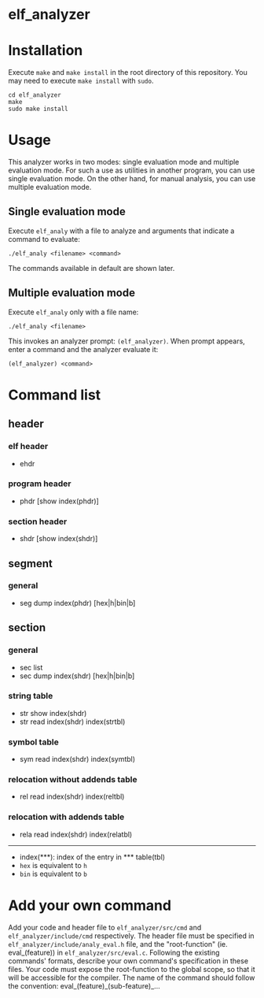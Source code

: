 # elf_analyzer

# Installation
Execute `make` and `make install` in the root directory of this repository. You may need to execute `make install` with `sudo`.

```
cd elf_analyzer
make
sudo make install
```

# Usage
This analyzer works in two modes: single evaluation mode and multiple evaluation mode. For such a use as utilities in another program, you can use single evaluation mode. On the other hand, for manual analysis, you can use multiple evaluation mode.

## Single evaluation mode
Execute `elf_analy` with a file to analyze and arguments that indicate a command to evaluate:
```
./elf_analy <filename> <command>
```
The commands available in default are shown later.

## Multiple evaluation mode
Execute `elf_analy` only with a file name:
```
./elf_analy <filename>
```
This invokes an analyzer prompt: `(elf_analyzer)`. When prompt appears, enter a command and the analyzer evaluate it:
```
(elf_analyzer) <command>
```

# Command list
## header
### elf header
- ehdr
### program header
- phdr [show index(phdr)]
### section header
- shdr [show index(shdr)]
## segment
### general
- seg dump index(phdr) [hex|h|bin|b]
## section
### general
- sec list
- sec dump index(shdr) [hex|h|bin|b]
### string table
- str show index(shdr)
- str read index(shdr) index(strtbl)
### symbol table
- sym read index(shdr) index(symtbl)
### relocation without addends table
- rel read index(shdr) index(reltbl)
### relocation with addends table
- rela read index(shdr) index(relatbl)

---
- index(***): index of the entry in *** table(tbl)
- `hex` is equivalent to `h`
- `bin` is equivalent to `b`

# Add your own command
Add your code and header file to `elf_analyzer/src/cmd` and `elf_analyzer/include/cmd` respectively. The header file must be specified in `elf_analyzer/include/analy_eval.h` file, and the "root-function" (ie. eval_(feature)) in `elf_analyzer/src/eval.c`. Following the existing commands' formats, describe your own command's specification in these files. Your code must expose the root-function to the global scope, so that it will be accessible for the compiler. The name of the command should follow the convention: eval_(feature)\_(sub-feature)_...
